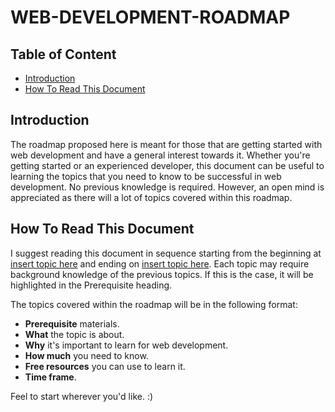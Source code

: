 # WEB-DEVELOPMENT-ROADMAP

## Table of Content
  - [Introduction](#introduction)
  - [How To Read This Document](#how-to-read-this-document)

## Introduction
The roadmap proposed here is meant for those that are getting started with web development and have a general interest towards it. Whether you're getting started or an experienced developer, this document can be useful to learning the topics that you need to know to be successful in web development. No previous knowledge is required. However, an open mind is appreciated as there will a lot of topics covered within this roadmap.

## How To Read This Document
I suggest reading this document in sequence starting from the beginning at [insert topic here](#insert-topic-here) and ending on [insert topic here](#insert-topic-here). Each topic may require background knowledge of the previous topics. If this is the case, it will be highlighted in the Prerequisite heading.

The topics covered within the roadmap will be in the following format:
- **Prerequisite** materials.
- **What** the topic is about.
- **Why** it's important to learn for web development.
- **How much** you need to know.
- **Free resources** you can use to learn it.
- **Time frame**.

Feel to start wherever you'd like. :)

